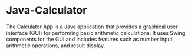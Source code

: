 # Java-Calculator
The Calculator App is a Java application that provides a graphical user interface (GUI) for performing basic arithmetic calculations. It uses Swing components for the GUI and includes features such as number input, arithmetic operations, and result display.
